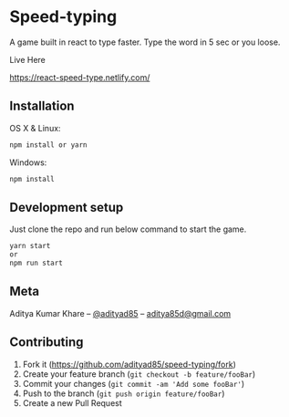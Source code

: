 # Speed-typing

A game built in react to type faster. Type the word in 5 sec or you loose.

Live Here

https://react-speed-type.netlify.com/

## Installation

OS X & Linux:

```sh
npm install or yarn
```

Windows:

```sh
npm install
```

## Development setup

Just clone the repo and run below command to start the game.

```sh
yarn start
or
npm run start
```
## Meta

Aditya Kumar Khare – [@adityad85](https://twitter.com/adityad85) – aditya85d@gmail.com

## Contributing

1. Fork it (<https://github.com/adityad85/speed-typing/fork>)
2. Create your feature branch (`git checkout -b feature/fooBar`)
3. Commit your changes (`git commit -am 'Add some fooBar'`)
4. Push to the branch (`git push origin feature/fooBar`)
5. Create a new Pull Request